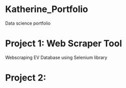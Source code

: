 # Katherine_Portfolio
Data science portfolio

# Project 1: Web Scraper Tool

Webscraping EV Database using Selenium library

# Project 2: 
